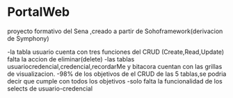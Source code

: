 PortalWeb
=============

proyecto formativo del Sena ,creado a partir de Sohoframework(derivacion de Symphony)

-la tabla usuario cuenta con tres funciones del CRUD (Create,Read,Update) falta la accion de eliminar(delete)
-las tablas usuariocredencial,credencial,recordarMe y bitacora cuentan con las grillas de visualizacion.
-98% de los objetivos de el CRUD de las 5 tablas,se podria decir que cumple con todos los objetivos
-solo falta la funcionalidad de los selects de usuario-credencial